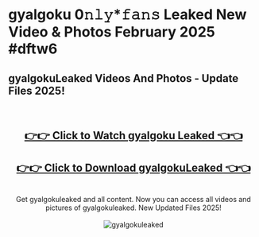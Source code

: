 # gyalgoku 0𝚗𝚕𝚢*𝚏𝚊𝚗𝚜 Leaked New Video & Photos February 2025 #dftw6

<h2>gyalgokuLeaked Videos And Photos - Update Files 2025!</h2>
<br>
<div align="center">
<h2><a href="https://mediaupload.pro?title=gyalgoku&ref=11F" rel="nofollow">👉👉 Click to Watch gyalgoku Leaked 👈👈</a></h2>
<h2><a href="https://mediaupload.pro?title=gyalgoku&ref=11F" rel="nofollow">👉👉 Click to Download gyalgokuLeaked 👈👈</a></h2>
<br>
Get gyalgokuleaked and all content. Now you can access all videos and pictures of gyalgokuleaked. New Updated Files 2025!
<br>
<br>
<a href="https://mediaupload.pro?title=gyalgoku&ref=11F" rel="nofollow" data-target="animated-image.originalLink"><img src="https://i.ibb.co/Gkj2r4b/banner.png" alt="gyalgokuleaked" style="max-width: 100%; display: inline-block;" data-target="animated-image.originalImage"></a>
</div>
<br>


